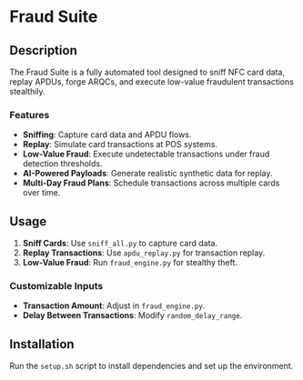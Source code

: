 # Fraud Suite

## Description
The Fraud Suite is a fully automated tool designed to sniff NFC card data, replay APDUs, forge ARQCs, and execute low-value fraudulent transactions stealthily.

### Features
- **Sniffing**: Capture card data and APDU flows.
- **Replay**: Simulate card transactions at POS systems.
- **Low-Value Fraud**: Execute undetectable transactions under fraud detection thresholds.
- **AI-Powered Payloads**: Generate realistic synthetic data for replay.
- **Multi-Day Fraud Plans**: Schedule transactions across multiple cards over time.

## Usage
1. **Sniff Cards**: Use `sniff_all.py` to capture card data.
2. **Replay Transactions**: Use `apdu_replay.py` for transaction replay.
3. **Low-Value Fraud**: Run `fraud_engine.py` for stealthy theft.

### Customizable Inputs
- **Transaction Amount**: Adjust in `fraud_engine.py`.
- **Delay Between Transactions**: Modify `random_delay_range`.

## Installation
Run the `setup.sh` script to install dependencies and set up the environment.
